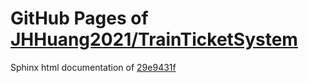 GitHub Pages of [JHHuang2021/TrainTicketSystem](https://github.com/JHHuang2021/TrainTicketSystem.git)
===
Sphinx html documentation of [29e9431f](https://github.com/JHHuang2021/TrainTicketSystem/tree/29e9431f79d5825bf9f0f5ee296880bc2d85debc)
